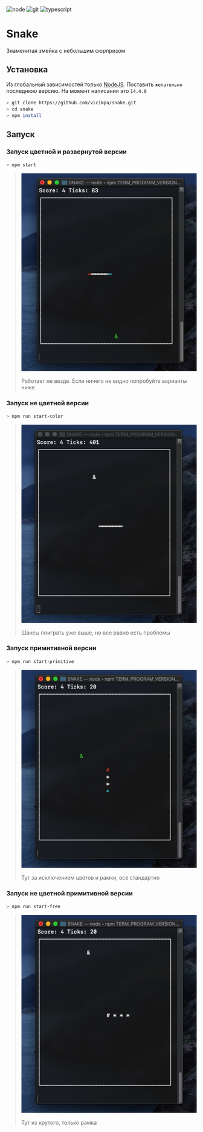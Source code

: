 ![node](https://img.shields.io/badge/node-v14.4.0-green)
![git](https://img.shields.io/badge/git-v2.24.3-red)
![typescript](https://img.shields.io/badge/typescript-v3.9.5-blue)

# Snake

Знаменитая змейка с небольшим сюрпризом

## Установка

Из глобальный зависимостей только [NodeJS](https://nodejs.org/ru/download/current/). 
Поставить `желательно` последнюю версию. На момент написания это `14.4.0`
```bash
> git clone https://github.com/vicimpa/snake.git
> cd snake
> npm install
```

## Запуск 

### Запуск цветной и развернутой версии
```bash
> npm start
```

>
> ![normal](https://github.com/vicimpa/snake/raw/master/img/normal.png)
>
> Работает не везде. Если ничего не видно попробуйте варианты ниже
> 

### Запуск не цветной версии
```bash
> npm run start-color
```
>
> ![color](https://github.com/vicimpa/snake/raw/master/img/color.png)
>
> Шансы поиграть уже выше, но все равно есть проблемы
> 

### Запуск примитивной версии
```bash
> npm run start-primitive
```
> 
> ![primitive](https://github.com/vicimpa/snake/raw/master/img/primitive.png)
>
> Тут за исключением цветов и рамки, все стандартно
> 

### Запуск не цветной примитивной версии
```bash
> npm run start-free
```
> 
> ![primitive](https://github.com/vicimpa/snake/raw/master/img/free.png)
> 
> Тут из крутого, только рамка
> 
